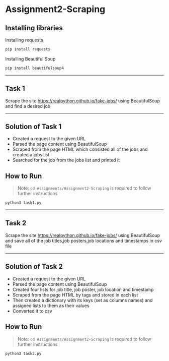 # Assignment2-Scraping
## Installing libraries

Installing requests
```sh
pip install requests
```
Installing Beautiful Soup

```sh
pip install beautifulsoup4
```

---
## Task 1
Scrape the site https://realpython.github.io/fake-jobs/ using BeautifulSoup and find a desired job

---

## Solution of Task 1
- Created a request to the given URL
- Parsed the page content using BeautifulSoup
- Scraped from the page HTML which consisted all of the jobs and created a jobs list
- Searched for the job from the jobs list and printed it


## How to Run
> Note: `cd Assignments/Assignment2-Scraping` is required to follow further instructions 

```sh
python3 task1.py
```

---

## Task 2
Scrape the site https://realpython.github.io/fake-jobs/ using BeautifulSoup and save all of the job titles,job posters,job locations and timestamps in csv file

---

## Solution of Task 2
- Created a request to the given URL
- Parsed the page content using BeautifulSoup
- Created four lists for job title, job poster, job location and timestamp
- Scraped from the page HTML by tags and stored in each list
- Then created a dictionary with its keys (set as columns names) and assigned lists to them as their values
- Converted it to csv


## How to Run
> Note: `cd Assignments/Assignment2-Scraping` is required to follow further instructions 

```sh
python3 task2.py
```